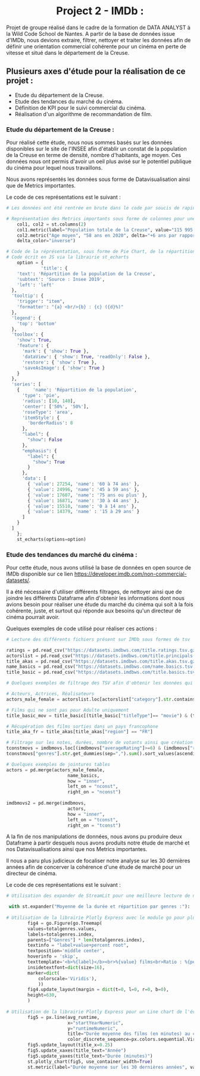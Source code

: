 <div align="center">
  <center><h1>Project 2 - IMDb :</h1></center>
</div>


Projet de groupe réalisé dans le cadre de la formation de DATA ANALYST à la Wild Code School de Nantes. A partir de la base de données issue d'IMDb, nous devions extraire, filtrer, nettoyer et traiter les données afin de définir une orientation commercial cohérente pour un cinéma en perte de vitesse et situé dans le département de la Creuse.

## Plusieurs axes d'étude pour la réalisation de ce projet :

- Etude du département de la Creuse. 
- Etude des tendances du marché du cinéma. 
- Définition de KPI pour le suivi commercial du cinéma. 
- Réalisation d'un algorithme de recommandation de film.

### Etude du département de la Creuse :

Pour réalisé cette étude, nous nous sommes basés sur les données disponibles sur le site de l'INSEE afin d'établir un constat de la population de la Creuse en terme de densité, nombre d'habitants, age moyen.
Ces données nous ont permis d'avoir un oeil plus avisé sur le potentiel publique du cinéma pour lequel nous travaillons.

Nous avons représentés les données sous forme de Datavisualisation ainsi que de Metrics importantes.

Le code de ces représentations est le suivant :
```python
# Les données ont été rentrée en brute dans le code par soucis de rapidité

# Représentation des Metrics importants sous forme de colonnes pour une meilleure visibilité sur le livrable
    col1, col2 = st.columns(2)
    col1.metric(label="Population totale de la Creuse", value="115 995 habitants en 2020", delta="-3,8% par rapport à 2014")
    col2.metric("Age moyen", "58 ans en 2020", delta="+6 ans par rapport à 2014",
    delta_color="inverse")

# Code de la réprésentation, sous forme de Pie Chart, de la répartition de la population de la Creuse par tranche d'age
# Code écrit en JS via la librairie st_echarts
    option = {
             'title': {
    'text': 'Répartition de la population de la Creuse',
    'subtext': 'Source : Insee 2019',
    'left': 'left'
  },
  'tooltip': {
    'trigger': "item",
    'formatter': "{a} <br/>{b} : {c} ({d}%)"
  },
  'legend': {
    'top': 'bottom'
  },
  'toolbox': {
    'show': True,
    'feature': {
      'mark': { 'show': True },
      'dataView': { 'show': True, 'readOnly': False },
      'restore': { 'show': True },
      'saveAsImage': { 'show': True }
    }
  },
  'series': [
    {     'name': 'Répartition de la population',
      'type': 'pie',
      'radius': [10, 140],
      'center': ['50%', '50%'],
      'roseType': 'area',
      'itemStyle': {
        'borderRadius': 8
      },
      "label": {
        "show": False
      },
      "emphasis": {
        "label": {
          "show": True
        }
      },
      'data': [
        { 'value': 27254, 'name': '60 à 74 ans' },
        { 'value': 24996, 'name': '45 à 59 ans' },
        { 'value': 17607, 'name': '75 ans ou plus' },
        { 'value': 16871, 'name': '30 à 44 ans' },
        { 'value': 15510, 'name': '0 à 14 ans' },
        { 'value': 14379, 'name' : '15 à 29 ans' }
      ]
    }
  ]
    };
    st_echarts(options=option)
```

### Etude des tendances du marché du cinéma :

Pour cette étude, nous avons utilisé la base de données en open source de IMDb disponible sur ce lien https://developer.imdb.com/non-commercial-datasets/.

Il a été nécessaire d'utiliser différents filtrages, de nettoyer ainsi que de joindre les différents Dataframe afin d'obtenir les informations dont nous avions besoin pour réaliser une étude du marché du cinéma qui soit à la fois cohérente, juste, et surtout qui réponde aux besoins qu'un directeur de cinéma pourrait avoir.

Quelques exemples de code utilisé pour réaliser ces actions :
```python
# Lecture des différents fichiers présent sur IMDb sous formes de tsv

ratings = pd.read_csv("https://datasets.imdbws.com/title.ratings.tsv.gz", sep="\t",low_memory=False)
actorslist = pd.read_csv("https://datasets.imdbws.com/title.principals.tsv.gz", sep="\t",low_memory=False)
title_akas = pd.read_csv("https://datasets.imdbws.com/title.akas.tsv.gz", sep="\t",low_memory=False)
name_basics = pd.read_csv("https://datasets.imdbws.com/name.basics.tsv.gz", sep="\t",low_memory=False)
title_basic = pd.read_csv("https://datasets.imdbws.com/title.basics.tsv.gz", sep="\t",low_memory=False)

# Quelques exemples de filtrage des TSV afin d'obtenir les données qui nous intéresse pour notre étude de marché

# Acteurs, Actrices, Réalisateurs
actors_male_female = actorslist.loc[actorslist["category"].str.contains("director|actress|actor")]

# Films qui ne sont pas pour Adulte uniquement
title_basic_mov = title_basic[(title_basic["titleType"]== "movie") & (title_basic["isAdult"]=="0")]

# Récupération des films sorties dans un pays francophone
title_aka_fr = title_akas[title_akas["region"] == "FR"]

# Filtrage sur les notes, durées, nombre de votants ainsi que création d'une matrice creuse pour les genres de nos films
tconstmovs = imdbmovs.loc[(imdbmovs["averageRating"]>=6) & (imdbmovs["runtimeMinutes"]>=60) & (imdbmovs["numVotes"]>=10000)]
tconstmovs["genres"].str.get_dummies(sep=",").sum().sort_values(ascending=False).head(10)

# Quelques exemples de jointures tables
actors = pd.merge(actors_male_female,
                       name_basics,
                       how = "inner",
                       left_on = "nconst",
                       right_on = "nconst")
                       
imdbmovs2 = pd.merge(imdbmovs,
                       actors,
                       how = "inner",
                       left_on = "tconst",
                       right_on = "tconst")
```

A la fin de nos manipulations de données, nous avons pu produire deux Dataframe à partir desquels nous avons produits notre étude de marché et nos Datavisualisations ainsi que nos Metrics importantes.

Il nous a paru plus judicieux de focaliser notre analyse sur les 30 dernières années afin de concerver la cohérence d'une étude de marché pour un directeur de cinéma.

Le code de ces représentations est le suivant :
```python
# Utilisation des expander de StreamLit pour une meilleure lecture de notre site

 with st.expander("Moyenne de la durée et répartition par genres :"):
 
# Utilisation de la librairie Plotly Express avec le module go pour plus de personalisations des graphiques, ici une Treemap des genres
        fig4 = go.Figure(go.Treemap(
    	values=totalgenres.values,
    	labels=totalgenres.index,
    	parents=["Genres"] * len(totalgenres.index),
        textinfo = "label+value+percent root",
        textposition='middle center',
        hoverinfo = 'skip',
        texttemplate='<b>%{label}</b><br>%{value} films<br>Ratio : %{percentRoot}',
        insidetextfont=dict(size=16),           
        marker=dict(
            colorscale='Viridis'),
            ))
        fig4.update_layout(margin = dict(t=0, l=0, r=0, b=0),                 
    	height=630,
    	)
    
# Utilisation de la librairie Plotly Express pour un Line chart de l'évolution de la durée des films sur les 30 dernières années
        fig5 = px.line(avg_runtime, 
                       x="startYearNumeric", 
                       y="runtimeNumeric", 
                       title="Durée moyenne des films (en minutes) au cours des 30 dernières années.", 
                       color_discrete_sequence=px.colors.sequential.Viridis)
        fig5.update_layout(title_x=0.25)
        fig5.update_xaxes(title_text="Année")
        fig5.update_yaxes(title_text="Durée (minutes)")
        st.plotly_chart(fig5, use_container_width=True)
        st.metric(label="Durée moyenne sur les 30 dernières années", value="91 minutes")
```
